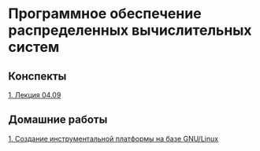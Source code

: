 # Программное обеспечение распределенных вычислительных систем

## Конспекты

[1. Лекция 04.09](lectures/lecture-1.md)

## Домашние работы

[1. Создание инструментальной платформы на базе GNU/Linux](homeworks/homework-1.md)

